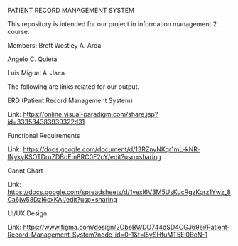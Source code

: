 PATIENT RECORD MANAGEMENT SYSTEM

This repository is intended for our project in information management 2 course.

Members: 
  Brett Westley A. Arda
  
  Angelo C. Quieta
  
  Luis Miguel A. Jaca
  


The following are links related for our output.

ERD (Patient Record Management System)

Link: https://online.visual-paradigm.com/share.jsp?id=333534383939322d31

Functional Requirements

Link: https://docs.google.com/document/d/13RZnyNKqr1mL-kNR-INykyKSOTDruZDBoEm8RC0F2cY/edit?usp=sharing

Gannt Chart

Link: https://docs.google.com/spreadsheets/d/1vexl6V3M5UsKucRgzKqrz1Ywz_8Ca6jw58DzI6cxKAI/edit?usp=sharing

UI/UX Design

Link: https://www.figma.com/design/2ObeBWDO744dSD4CGJ69ei/Patient-Record-Management-System?node-id=0-1&t=l5ySHfuMT5Ei0BeN-1


